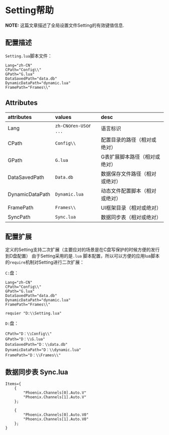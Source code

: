 Setting帮助
======================

**NOTE:** 这篇文章描述了全局设置文件Setting的有效键值信息.

## 配置描述

`Setting.lua`脚本文件：

```
Lang="zh-CN"
CPath="Config\\"
GPath="G.lua"
DataSavedPath="data.db"
DynamicDataPath="dynamic.lua"
FramePath="Frames\\"

```


## Attributes

| attributes                | values                      | desc |
|:------------------------- |:--------------------------- |:------------------------ |
| Lang                      | `zh-CN`or`en-US`or `...`    | 语言标识                   |
| CPath                     | `Config\\`                  | 配置目录的路径（相对或绝对）   |
| GPath                     | `G.lua`                     | G表扩展脚本路径（相对或绝对）  |
| DataSavedPath             | `Data.db`                   | 数据保存文件路径（相对或绝对）  |
| DynamicDataPath           | `Dynamic.lua`               | 动态文件配置脚本（相对或绝对）  |
| FramePath                 | `Frames\\`                  | UI框架目录（相对或绝对）      |
| SyncPath                  | `Sync.lua`                  | 数据同步表（相对或绝对）      |




## 配置扩展
定义的Setting支持二次扩展（主要应对的场景是在C盘写保护的时候方便的发行到D盘配置）
由于Setting采用的是`.lua` 脚本配置，所以可以方便的应用lua脚本的`require`机制对Setting进行二次扩展：

`C:`盘：
```
Lang="zh-CN"
CPath="Config\\"
GPath="G.lua"
DataSavedPath="data.db"
DynamicDataPath="dynamic.lua"
FramePath="Frames\\"

requier "D:\\Setting.lua"

```

`D:`盘：
```
CPath="D：\\Config\\"
GPath="D：\\G.lua"
DataSavedPath="D：\\data.db"
DynamicDataPath="D：\\dynamic.lua"
FramePath="D：\\Frames\\"

```

## 数据同步表 Sync.lua
```
Items={
	{
		"Phoenix.Channels[0].Auto.V"
		"Phoenix.Channels[1].Auto.V"
	};

	{
		"Phoenix.Channels[0].Auto.V0"
		"Phoenix.Channels[1].Auto.V0"
	};
}
```